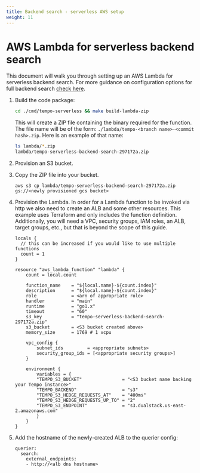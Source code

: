 ```yaml
---
title: Backend search - serverless AWS setup
weight: 11
---
```


# AWS Lambda for serverless backend search

This document will walk you through setting up an AWS Lambda for serverless backend search.
For more guidance on configuration options for full backend search [check here](./backend_search.md).

1. Build the code package:

    ```bash
    cd ./cmd/tempo-serverless && make build-lambda-zip
    ```

    This will create a ZIP file containing the binary required for 
    the function. The file name will be of the form: `./lambda/tempo-<branch name>-<commit hash>.zip`.
    Here is an example of that name:

    ```bash
    ls lambda/*.zip
    lambda/tempo-serverless-backend-search-297172a.zip
    ```

2. Provision an S3 bucket.

3. Copy the ZIP file into your bucket.

    ```
    aws s3 cp lambda/tempo-serverless-backend-search-297172a.zip gs://<newly provisioned gcs bucket>
    ```

4. Provision the Lambda. In order for a Lambda function to be invoked via http we also need to create an
   ALB and some other resources. This example uses Terraform and only includes the function definition.
   Additionally, you will need a VPC, security groups, IAM roles, an ALB, target groups, etc., but that is
   beyond the scope of this guide.

    ```
    locals {
      // this can be increased if you would like to use multiple functions
      count = 1
    }

    resource "aws_lambda_function" "lambda" {
        count = local.count

        function_name    = "${local.name}-${count.index}"
        description      = "${local.name}-${count.index}"
        role             = <arn of appropriate role>
        handler          = "main"
        runtime          = "go1.x"
        timeout          = "60"
        s3_key           = "tempo-serverless-backend-search-297172a.zip"
        s3_bucket        = <S3 bucket created above>
        memory_size      = 1769 # 1 vcpu

        vpc_config {
            subnet_ids         = <appropriate subnets>
            security_group_ids = [<appropriate security groups>]
        }

        environment {
            variables = {
            "TEMPO_S3_BUCKET"               = "<S3 bucket name backing your Tempo instance>"
            "TEMPO_BACKEND"                 = "s3"
            "TEMPO_S3_HEDGE_REQUESTS_AT"    = "400ms"
            "TEMPO_S3_HEDGE_REQUESTS_UP_TO" = "2"
            "TEMPO_S3_ENDPOINT"             = "s3.dualstack.us-east-2.amazonaws.com"
            }
        }
    }
    ```
    
5. Add the hostname of the newly-created ALB to the querier config:

    ```
    querier:
      search:
        external_endpoints:
        - http://<alb dns hostname>
    ```
